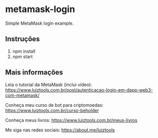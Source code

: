 # metamask-login
Simple MetaMask login example.

## Instruções

1. npm install
2. npm start

## Mais informações

Leia o tutorial da MetaMask (inclui vídeo): https://www.luiztools.com.br/post/autenticacao-login-em-dapp-web3-com-metamask/

Conheça meu curso de bot para criptomoedas: https://www.luiztools.com.br/curso-beholder

Conheça meus livros: https://www.luiztools.com.br/meus-livros

Me siga nas redes sociais: https://about.me/luiztools
